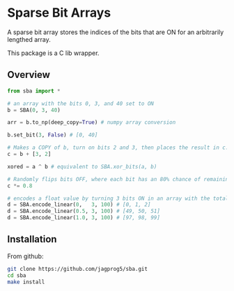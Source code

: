 # Sparse Bit Arrays

A sparse bit array stores the indices of the bits that are ON for an arbitrarily lengthed array.

This package is a C lib wrapper.

## Overview

```python
from sba import *

# an array with the bits 0, 3, and 40 set to ON
b = SBA(0, 3, 40)

arr = b.to_np(deep_copy=True) # numpy array conversion

b.set_bit(3, False) # [0, 40]

# Makes a COPY of b, turn on bits 2 and 3, then places the result in c. b is NOT modified
c = b + [3, 2]

xored = a ^ b # equivalent to SBA.xor_bits(a, b)

# Randomly flips bits OFF, where each bit has an 80% chance of remaining ON
c *= 0.8

# encodes a float value by turning 3 bits ON in an array with the total size of 100
d = SBA.encode_linear(0,   3, 100) # [0, 1, 2]
d = SBA.encode_linear(0.5, 3, 100) # [49, 50, 51]
d = SBA.encode_linear(1.0, 3, 100) # [97, 98, 99]
```

## Installation

From github:

```bash
git clone https://github.com/jagprog5/sba.git
cd sba
make install
```